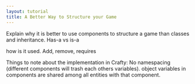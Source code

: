 ```yaml
---
layout: tutorial
title: A Better Way to Structure your Game
---
```


Explain why it is better to use components to structure a game than classes and inheritance. Has-a vs is-a

how is it used. Add, remove, requires

Things to note about the implementation in Crafty: No namespacing (different components will trash each others variables). object variables in components are shared among all entities with that component.

